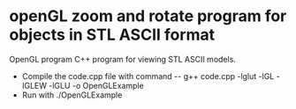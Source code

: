 # openGL zoom and rotate program for objects in STL ASCII format
OpenGL program C++ program for viewing STL ASCII models.

- Compile the code.cpp file with command
  -- g++ code.cpp -lglut -lGL -lGLEW -lGLU -o OpenGLExample
- Run with ./OpenGLExample
